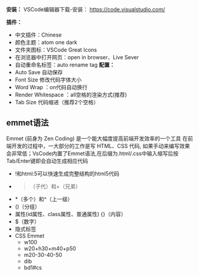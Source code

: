 **安装：**
VSCode编辑器下载-安装： https://code.visualstudio.com/

**插件：**
- 中文插件：Chinese
- 颜色主题：atom one dark
- 文件夹图标：VSCode Great Icons
- 在浏览器中打开网页：open in browser、Live Sever
- 自动重命名标签：auto rename tag
**配置：**
- Auto Save 自动保存
- Font Size 修改代码字体大小
- Word Wrap ：on代码自动换行
- Render Whitespace ：all空格的渲染方式(推荐)
- Tab Size 代码缩进（推荐2个空格）

## emmet语法
Emmet (前身为 Zen Coding) 是一个能大幅度提高前端开发效率的一个工具
在前端开发的过程中，一大部分的工作是写 HTML、CSS 代码, 如果手动来编写效果会非常低；VsCode内置了Emmet语法,在后缀为.html/.css中输入缩写后按Tab/Enter键即会自动生成相应代码
- !和html:5可以快速生成完整结构的html5代码
- >（子代）和+（兄弟）
- \*（多个）和^（上一级）
- ()（分组）
- 属性(id属性、class属性、普通属性) {}（内容）
- $（数字）
- 隐式标签
- CSS Emmet
  - w100
  - w20+h30+m40+p50
  - m20-30-40-50
  - dib
  - bd1#cs
